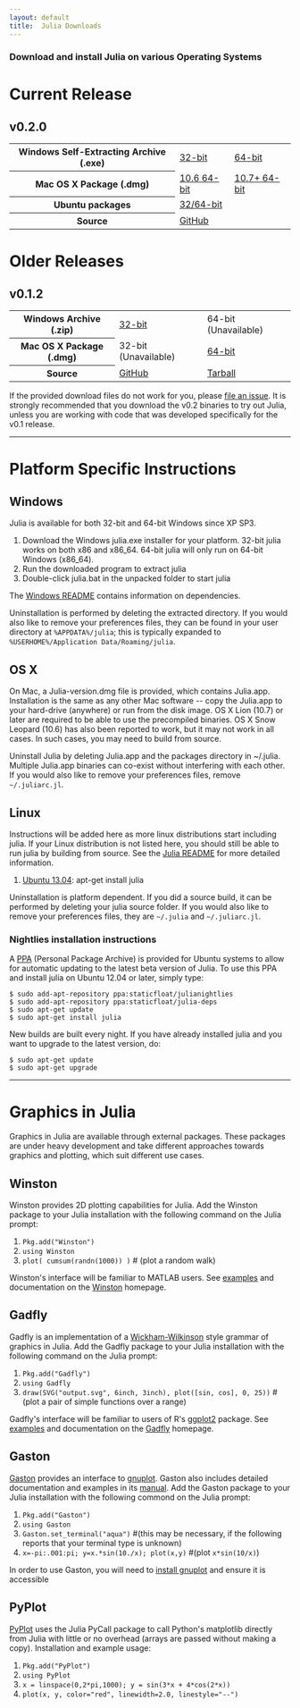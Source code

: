 ```yaml
---
layout: default
title:  Julia Downloads
---
```


### Download and install Julia on various Operating Systems

# Current Release

## v0.2.0
<table class="downloads"><tbody>
<tr>
    <th> Windows Self-Extracting Archive (.exe) </th>
    <td> <a href="http://s3.amazonaws.com/julialang/bin/winnt/x86/0.2/julia-0.2.0-win32.exe">32-bit</a> </td>
    <td> <a href="http://s3.amazonaws.com/julialang/bin/winnt/x64/0.2/julia-0.2.0-win64.exe">64-bit</a> </td>
</tr>
<tr>
    <th> Mac OS X Package (.dmg) </th>
    <td> <a href="https://s3.amazonaws.com/julialang/bin/osx/x64/0.2/julia-0.2-10.6.dmg">10.6 64-bit</a> </td>
    <td> <a href="https://s3.amazonaws.com/julialang/bin/osx/x64/0.2/julia-0.2.dmg">10.7+ 64-bit</a> </td>
</tr>
<tr>
    <th> Ubuntu packages </th>
    <td colspan=2> <a href="https://launchpad.net/~staticfloat/+archive/juliareleases">32/64-bit</a> </td>
</tr>
<tr>
    <th> Source </th>
    <td colspan=2> <a href="https://github.com/JuliaLang/julia/tree/v0.2.0">GitHub</a> </td>
</tr>
</tbody></table>

# Older Releases

## v0.1.2
<table class="downloads"><tbody>
<tr>
    <th> Windows Archive (.zip) </th>
    <td> <a href="http://julialang.googlecode.com/files/julia0.1.2-WINNT-i686%2BGit.zip">32-bit</a> </td>
    <td> 64-bit (Unavailable) </td>
</tr>
<tr>
    <th> Mac OS X Package (.dmg) </th>
    <td>32-bit (Unavailable)</td>
    <td> <a href="http://julialang.googlecode.com/files/Julia-0.1.2.dmg">64-bit</a> </td>
</tr>
<tr>
    <th> Source </th>
    <td> <a href="https://github.com/JuliaLang/julia/tree/release-0.1">GitHub</a> </td>
    <td> <a href="https://github.com/JuliaLang/julia/archive/release-0.1.tar.gz">Tarball</a> </td>
</tr>
</tbody></table>

If the provided download files do not work for you, please [file an issue](https://github.com/JuliaLang/julia/issues). It is strongly recommended that you download the v0.2 binaries to try out Julia, unless you are working with code that was developed specifically for the v0.1 release.

---
# Platform Specific Instructions

## Windows

Julia is available for both 32-bit and 64-bit Windows since XP SP3.

1. Download the Windows julia.exe installer for your platform. 32-bit julia works on both x86 and x86_64. 64-bit julia will only run on 64-bit Windows (x86_64).
2. Run the downloaded program to extract julia
3. Double-click julia.bat in the unpacked folder to start julia

The [Windows README](https://github.com/JuliaLang/julia/blob/master/README.windows.md) contains information on dependencies.

Uninstallation is performed by deleting the extracted directory. If you would also like to remove your preferences files, they can be found in your user directory at `%APPDATA%/julia`; this is typically expanded to `%USERHOME%/Application Data/Roaming/julia`.

## OS X

On Mac, a Julia-version.dmg file is provided, which contains Julia.app. Installation is the same as any other Mac software -- copy the Julia.app to your hard-drive (anywhere) or run from the disk image. OS X Lion (10.7) or later are required to be able to use the precompiled binaries. OS X Snow Leopard (10.6) has also been reported to work, but it may not work in all cases. In such cases, you may need to build from source.

Uninstall Julia by deleting Julia.app and the packages directory in ~/.julia. Multiple Julia.app binaries can co-exist without interfering with each other. If you would also like to remove your preferences files, remove `~/.juliarc.jl`.

## Linux

Instructions will be added here as more linux distributions start including julia. If your Linux distribution is not listed here, you should still be able to run julia by building from source. See the [Julia README](https://github.com/JuliaLang/julia/blob/master/README.md) for more detailed information.

1. [Ubuntu 13.04](http://packages.ubuntu.com/raring/julia): apt-get install julia

Uninstallation is platform dependent. If you did a source build, it can be performed by deleting your julia source folder. If you would also like to remove your preferences files, they are `~/.julia` and `~/.juliarc.jl`.

### Nightlies installation instructions
A [PPA](https://launchpad.net/~staticfloat/+archive/julianightlies) (Personal Package Archive) is provided for Ubuntu systems to allow for automatic updating to the latest beta version of Julia.  To use this PPA and install julia on Ubuntu 12.04 or later, simply type:

    $ sudo add-apt-repository ppa:staticfloat/julianightlies
    $ sudo add-apt-repository ppa:staticfloat/julia-deps
    $ sudo apt-get update
    $ sudo apt-get install julia

New builds are built every night. If you have already installed julia and you want to upgrade to the latest version, do:

    $ sudo apt-get update
    $ sudo apt-get upgrade

---
# Graphics in Julia

Graphics in Julia are available through external packages. These packages are under heavy development and take different approaches towards graphics and plotting, which suit different use cases.

## Winston

Winston provides 2D plotting capabilities for Julia. Add the Winston package to your Julia installation with the following command on the Julia prompt:

1. `Pkg.add("Winston")`
2. `using Winston`
3. `plot( cumsum(randn(1000)) )` # (plot a random walk)

Winston's interface will be familiar to MATLAB users. See [examples](https://github.com/nolta/Winston.jl/blob/master/doc/examples.md) and documentation on the [Winston](https://github.com/nolta/Winston.jl) homepage.

## Gadfly

Gadfly is an implementation of a [Wickham-Wilkinson](http://www.cs.uic.edu/%7Ewilkinson/TheGrammarOfGraphics/GOG.html) style grammar of graphics in Julia. Add the Gadfly package to your Julia installation with the following command on the Julia prompt:

1. `Pkg.add("Gadfly")`
2. `using Gadfly`
3. `draw(SVG("output.svg", 6inch, 3inch), plot([sin, cos], 0, 25))` #(plot a pair of simple functions over a range)

Gadfly's interface will be familiar to users of R's [ggplot2](http://ggplot2.org) package. See [examples](https://github.com/dcjones/Gadfly.jl/tree/master/doc) and documentation on the [Gadfly](https://github.com/dcjones/Gadfly.jl) homepage.

## Gaston

[Gaston](https://github.com/mbaz/Gaston.jl) provides an interface to [gnuplot](http://www.gnuplot.info). Gaston also includes detailed documentation and examples in its [manual](https://bitbucket.org/mbaz/gaston/downloads/gastondoc-0.5.5.pdf). Add the Gaston package to your Julia installation with the following commond on the Julia prompt:

1. `Pkg.add("Gaston")`
2. `using Gaston`
3. `Gaston.set_terminal("aqua")` #(this may be necessary, if the following reports that your terminal type is unknown)
4. `x=-pi:.001:pi; y=x.*sin(10./x); plot(x,y)` #(plot `x*sin(10/x)`)

In order to use Gaston, you will need to [install gnuplot](http://www.gnuplot.info/download.html) and ensure it is accessible

## PyPlot

[PyPlot](https://github.com/stevengj/PyPlot.jl) uses the Julia PyCall package to call Python's matplotlib directly from Julia with little or no overhead (arrays are passed without making a copy). Installation and example usage:

1. `Pkg.add("PyPlot")`
2. `using PyPlot`
3. `x = linspace(0,2*pi,1000); y = sin(3*x + 4*cos(2*x))`
4. `plot(x, y, color="red", linewidth=2.0, linestyle="--")`

